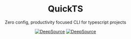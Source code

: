 <div align="center">

# QuickTS

  <p>Zero config, productivity focused CLI for typescript projects</p>
  
  <div class="center">
    <a href="https://deepsource.io/gh/scmmishra/quickts/?ref=repository-badge" target="_blank"><img alt="DeepSource" title="DeepSource" src="https://deepsource.io/gh/scmmishra/quickts.svg/?label=active+issues&show_trend=true&token=aGruBGfyN3qY_3ZgUH5AjiOK"/></a>
    <a href="https://deepsource.io/gh/scmmishra/quickts/?ref=repository-badge" target="_blank"><img alt="DeepSource" title="DeepSource" src="https://deepsource.io/gh/scmmishra/quickts.svg/?label=resolved+issues&show_trend=true&token=aGruBGfyN3qY_3ZgUH5AjiOK"/></a>
  </div>

</div>
